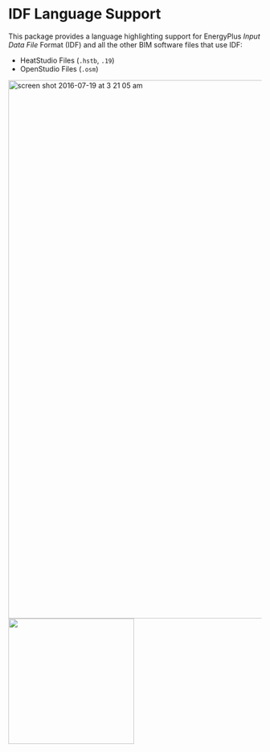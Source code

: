 # IDF Language Support
This package provides a language highlighting support for EnergyPlus _Input Data File_ Format (IDF) and all the other BIM software files that use IDF:
- HeatStudio Files (`.hstb`, `.19`)
- OpenStudio Files (`.osm`)

<img width="1072" alt="screen shot 2016-07-19 at 3 21 05 am" src="https://cloud.githubusercontent.com/assets/2157285/16933298/7c71ed2e-4d61-11e6-8c67-1b5722619c94.png">

<br />
<a href="http://www.karyfoundation.org/">
    <img src="http://www.karyfoundation.org/foundation/logo/github-full-horse.png" width="250"/>
</a>